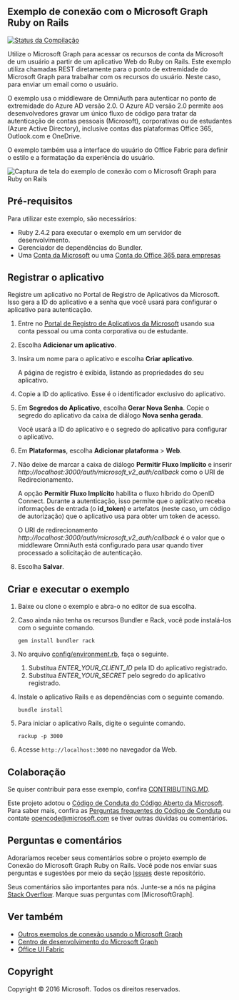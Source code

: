 ## <a name="microsoft-graph-ruby-on-rails-connect-sample"></a>Exemplo de conexão com o Microsoft Graph Ruby on Rails

[![Status da Compilação](https://api.travis-ci.org/microsoftgraph/ruby-connect-rest-sample.svg?branch=master)](https://travis-ci.org/microsoftgraph/ruby-connect-rest-sample)

Utilize o Microsoft Graph para acessar os recursos de conta da Microsoft de um usuário a partir de um aplicativo Web do Ruby on Rails. Este exemplo utiliza chamadas REST diretamente para o ponto de extremidade do Microsoft Graph para trabalhar com os recursos do usuário. Neste caso, para enviar um email como o usuário.

O exemplo usa o middleware de OmniAuth para autenticar no ponto de extremidade do Azure AD versão 2.0. O Azure AD versão 2.0 permite aos desenvolvedores gravar um único fluxo de código para tratar da autenticação de contas pessoais (Microsoft), corporativas ou de estudantes (Azure Active Directory), inclusive contas das plataformas Office 365, Outlook.com e OneDrive.

O exemplo também usa a interface do usuário do Office Fabric para definir o estilo e a formatação da experiência do usuário.

![Captura de tela do exemplo de conexão com o Microsoft Graph para Ruby on Rails](../readme-images/Microsoft-Graph-Ruby-Connect-UI.png)

## <a name="prerequisites"></a>Pré-requisitos

Para utilizar este exemplo, são necessários:

- Ruby 2.4.2 para executar o exemplo em um servidor de desenvolvimento.
- Gerenciador de dependências do Bundler.
- Uma [Conta da Microsoft](https://www.outlook.com/) ou uma [Conta do Office 365 para empresas](https://msdn.microsoft.com/en-us/office/office365/howto/setup-development-environment#bk_Office365Account)

## <a name="register-the-application"></a>Registrar o aplicativo

Registre um aplicativo no Portal de Registro de Aplicativos da Microsoft. Isso gera a ID do aplicativo e a senha que você usará para configurar o aplicativo para autenticação.

1. Entre no [Portal de Registro de Aplicativos da Microsoft](https://apps.dev.microsoft.com/) usando sua conta pessoal ou uma conta corporativa ou de estudante.

2. Escolha **Adicionar um aplicativo**.

3. Insira um nome para o aplicativo e escolha **Criar aplicativo**.

    A página de registro é exibida, listando as propriedades do seu aplicativo.

4. Copie a ID do aplicativo. Esse é o identificador exclusivo do aplicativo.

5. Em **Segredos do Aplicativo**, escolha **Gerar Nova Senha**. Copie o segredo do aplicativo da caixa de diálogo **Nova senha gerada**.

    Você usará a ID do aplicativo e o segredo do aplicativo para configurar o aplicativo.

6. Em **Plataformas**, escolha **Adicionar plataforma** > **Web**.

7. Não deixe de marcar a caixa de diálogo **Permitir Fluxo Implícito** e inserir *http://localhost:3000/auth/microsoft_v2_auth/callback* como o URI de Redirecionamento.

    A opção **Permitir Fluxo Implícito** habilita o fluxo híbrido do OpenID Connect. Durante a autenticação, isso permite que o aplicativo receba informações de entrada (o **id_token**) e artefatos (neste caso, um código de autorização) que o aplicativo usa para obter um token de acesso.

    O URI de redirecionamento *http://localhost:3000/auth/microsoft_v2_auth/callback* é o valor que o middleware OmniAuth está configurado para usar quando tiver processado a solicitação de autenticação.

8. Escolha **Salvar**.

## <a name="build-and-run-the-sample"></a>Criar e executar o exemplo

1. Baixe ou clone o exemplo e abra-o no editor de sua escolha.
1. Caso ainda não tenha os recursos Bundler e Rack, você pode instalá-los com o seguinte comando.

    ```
    gem install bundler rack
    ```
2. No arquivo [config/environment.rb](config/environment.rb), faça o seguinte.
    1. Substitua *ENTER_YOUR_CLIENT_ID* pela ID do aplicativo registrado.
    2. Substitua *ENTER_YOUR_SECRET* pelo segredo do aplicativo registrado.

3. Instale o aplicativo Rails e as dependências com o seguinte comando.

    ```
    bundle install
    ```
4. Para iniciar o aplicativo Rails, digite o seguinte comando.

    ```
    rackup -p 3000
    ```
5. Acesse ```http://localhost:3000``` no navegador da Web.

<a name="contributing"></a>
## <a name="contributing"></a>Colaboração ##

Se quiser contribuir para esse exemplo, confira [CONTRIBUTING.MD](/CONTRIBUTING.md).

Este projeto adotou o [Código de Conduta do Código Aberto da Microsoft](https://opensource.microsoft.com/codeofconduct/). Para saber mais, confira as [Perguntas frequentes do Código de Conduta](https://opensource.microsoft.com/codeofconduct/faq/) ou contate [opencode@microsoft.com](mailto:opencode@microsoft.com) se tiver outras dúvidas ou comentários.

## <a name="questions-and-comments"></a>Perguntas e comentários

Adoraríamos receber seus comentários sobre o projeto exemplo de Conexão do Microsoft Graph Ruby on Rails. Você pode nos enviar suas perguntas e sugestões por meio da seção [Issues](https://github.com/microsoftgraph/ruby-connect-rest-sample/issues) deste repositório.

Seus comentários são importantes para nós. Junte-se a nós na página [Stack Overflow](http://stackoverflow.com/questions/tagged/office365+or+microsoftgraph). Marque suas perguntas com [MicrosoftGraph].

## <a name="see-also"></a>Ver também

- [Outros exemplos de conexão usando o Microsoft Graph](https://github.com/MicrosoftGraph?utf8=%E2%9C%93&query=-Connect)
- [Centro de desenvolvimento do Microsoft Graph](http://graph.microsoft.io)
- [Office UI Fabric](https://github.com/OfficeDev/Office-UI-Fabric)

## <a name="copyright"></a>Copyright
Copyright © 2016 Microsoft. Todos os direitos reservados.
